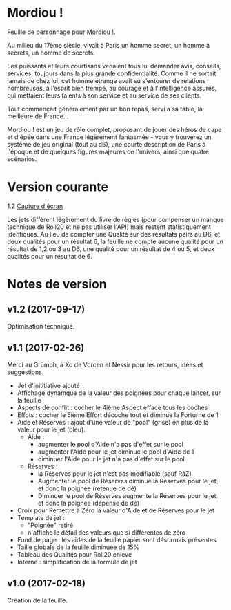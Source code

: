# Mordiou !

Feuille de personnage pour [Mordiou !](http://legrumph.org/Terrier/?Chibi/Mordiou-%21).

Au milieu du 17ème siècle, vivait à Paris un homme secret, un homme à secrets, un homme de secrets.

Les puissants et leurs courtisans venaient tous lui demander avis, conseils, services, toujours dans la plus grande confidentialité. Comme il ne sortait jamais de chez lui, cet homme étrange avait su s’entourer de relations nombreuses, à l’esprit bien trempé, au courage et à l’intelligence assurés, qui mettaient leurs talents à son service et au service de ses clients.

Tout commençait généralement par un bon repas, servi à sa table, la meilleure de France...

Mordiou ! est un jeu de rôle complet, proposant de jouer des héros de cape et d'épée dans une France légèrement fantasmée - vous y trouverez un système de jeu original (tout au d6), une courte description de Paris à l'époque et de quelques figures majeures de l'univers, ainsi que quatre scénarios.

# Version courante
1.2 [Capture d'écran](mordiou.jpg)

Les jets diffèrent légèrement du livre de règles (pour compenser un manque technique de Roll20 et ne pas utiliser l'API) mais restent statistiquement identiques.
Au lieu de compter une Qualité sur des résultats pairs au D6, et deux qualités pour un résultat 6, la feuille ne compte aucune qualité pour un résultat de 1,2 ou 3 au D6, une qualité pour un résultat de 4 ou 5, et deux qualités pour un résultat de 6.

# Notes de version

## v1.2 (2017-09-17)
Optimisation technique.

## v1.1 (2017-02-26)
Merci au Grümph, à Xo de Vorcen et Nessir pour les retours, idées et suggestions.

* Jet d'inititiative ajouté
* Affichage dynamque de la valeur des poignées pour chaque lancer, sur la feuille
* Aspects de conflit : cocher le 4ième Aspect efface tous les coches
* Effots : cocher le 5ième Effort décoche tout et diminue la Forturne de 1
* Aide et Réserves : ajout d'une valeur de "pool" (grise) en plus de la valeur pour le jet (bleu).
    * Aide :
        * augmenter le pool d'Aide n'a pas d'effet sur le pool
        * augmenter l'Aide pour le jet diminue le pool d'Aide de 1
        * diminuer l'Aide pour le jet n'a pas d'effet sur le pool
    * Réserves :
        * la Réserves pour le jet n'est pas modifiable (sauf RàZ)
        * Augmenter le pool de Réserves diminue la Réserves pour le jet, et donc la poignée (retenue de dé)
        * Diminuer le pool de Réserves augmente la Réserves pour le jet, et donc la poignée (dépense de dé)
* Croix pour Remettre à Zéro la valeur d'Aide et de Réserves pour le jet
* Template de jet :
    * "Poignée" retiré
    * n'affiche le détail des valeurs que si différentes de zéro
* Fond de page : les aides de la feuille papier sont désormais présentes
* Taille globale de la feuille diminuée de 15%
* Tableau des Qualités pour Roll20 enlevé
* Interne : simplification de la formule de jet

## v1.0 (2017-02-18)

Création de la feuille.
